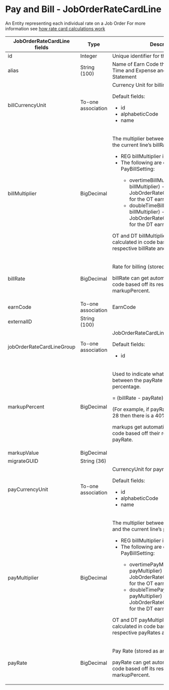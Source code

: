 # Pay and Bill - JobOrderRateCardLine

An Entity representing each individual rate on a Job Order
For more information see [how rate card calculations work](https://bullhorn.github.io/Rate-Card-Entities-and-Calculations/)

<table>
    <colgroup>
        <col width="20%" />
        <col width="20%" />
        <col width="20%" />
        <col width="20%" />
        <col width="20%" />
    </colgroup>
    <thead>
        <tr class="header">
            <th>JobOrderRateCardLine fields</th>
            <th>Type</th>
            <th>Description</th>
            <th>Not null</th>
            <th>Read-only</th>
        </tr>
    </thead>
    <tbody>
        <tr class="even">
            <td>id</td>
            <td>Integer</td>
            <td>Unique identifier for this entity.</td>
            <td>X</td>
            <td>X</td>
        </tr>
        <tr class="odd">
            <td>alias</td>
            <td>String (100)</td>
            <td>Name of Earn Code that will be displayed in Time and Expense and on the Invoice Statement</td>
            <td></td>
            <td></td>
        </tr>
        <tr class="even">
            <td>billCurrencyUnit</td>
            <td>To-one association</td>
            <td>Currency Unit for billing
                <p>Default fields:</p>
                <ul>
                    <li>id</li>
                    <li>alphabeticCode</li>
                    <li>name</li>
                </ul>                
            </td>
            <td></td>
            <td></td>
        </tr>
        <tr class="odd">
            <td>billMultiplier</td>
            <td>BigDecimal</td>
            <td>
                <p>The multiplier between the REG billRate and the current line’s billRate.</p>
                <ul>
                    <li>REG billMultiplier is always 1 (read only)</li>
                    <li>The following are defaulted from PayBillSetting:</li>
                        <ul>
                            <li>overtimeBillMultiplier (OT billMultiplier) - Set on JobOrderRateCardLine.billMultiplier for the OT earnCode</li>
                            <li>doubleTimeBillMultiplier (DT billMultiplier) - Set on JobOrderRateCardLine.billMultiplier for the DT earnCode</li>
                        </ul>
                </ul>
                <p>OT and DT billMultipliers get automatically calculated in code based off their respective billRate and REG billRate.</p>
            </td>
            <td></td>
            <td></td>
        </tr>
        <tr class="even">
            <td>billRate</td>
            <td>BigDecimal</td>
            <td>
                <p>Rate for billing (stored as an hourly rate).</p>
                <p>billRate can get automatically calculated in code based off its respective payRate and markupPercent.</p>
            </td>
            <td></td>
            <td></td>
        </tr>
        <tr class="odd">
            <td>earnCode</td>
            <td>To-one association</td>
            <td>EarnCode</td>
            <td>X</td>
            <td></td>
        </tr>
        <tr class="even">
            <td>externalID</td>
            <td>String (100)</td>
            <td></td>
            <td></td>
            <td></td>
        </tr>
        <tr class="odd">
            <td>jobOrderRateCardLineGroup</td>
            <td>To-one association</td>
            <td>JobOrderRateCardLineGroup
                <p>Default fields:</p>
                <ul>
                    <li>id</li>
                </ul>                              
            </td>
            <td>X</td>
            <td></td>
        </tr>
        <tr class="even">
            <td>markupPercent</td>
            <td>BigDecimal</td>
            <td>
                <p>Used to indicate what the difference is between the payRate and billRate as a percentage.</p>
                <p>= (billRate - payRate) / payRate</p>
                <p>(For example, if payRate = 20 and billRate = 28 then there is a 40% markup.)</p>
                <p>markups get automatically calculated in code based off their respective billRate and payRate.</p>
            </td>
            <td></td>
            <td></td>
        </tr>
        <tr class="odd">
            <td>markupValue</td>
            <td>BigDecimal</td>
            <td></td>
            <td></td>
            <td></td>
        </tr>
        <tr class="even">
            <td>migrateGUID</td>
            <td>String (36)</td>
            <td></td>
            <td></td>
            <td></td>
        </tr>
        <tr class="odd">
            <td>payCurrencyUnit</td>
            <td>To-one association</td>
            <td>CurrencyUnit for payroll
                <p>Default fields:</p>
                <ul>
                    <li>id</li>
                    <li>alphabeticCode</li>
                    <li>name</li>
                </ul>                
            </td>
            <td></td>
            <td></td>
        </tr>
        <tr class="even">
            <td>payMultiplier</td>
            <td>BigDecimal</td>
            <td>
            <p>The multiplier between the REG payRate and the current line’s payRate.</p>
                <ul>
                    <li>REG billMultiplier is always 1 (read only)</li>
                    <li>The following are defaulted from PayBillSetting:</li>
                        <ul>
                            <li>overtimePayMultiplier (OT payMultiplier) - Set on JobOrderRateCardLine.payMultiplier  for the OT earnCode</li>
                            <li>doubleTimePayMultiplier (DT payMultiplier) - Set on JobOrderRateCardLine.payMultiplier  for the DT earnCode</li>
                        </ul>
                </ul>
                <p>OT and DT payMultipliers get automatically calculated in code based off their respective payRates and REG payRate.</p>
            <td></td>
            <td></td>
        </tr>
        <tr class="odd">
            <td>payRate</td>
            <td>BigDecimal</td>
            <td>
                <p>Pay Rate (stored as an hourly rate).</p>
                <p>payRate can get automatically calculated in code based off its respective billRate and markupPercent.</p>
            </td>
            <td></td>
            <td></td>
        </tr>
    </tbody>
</table>
